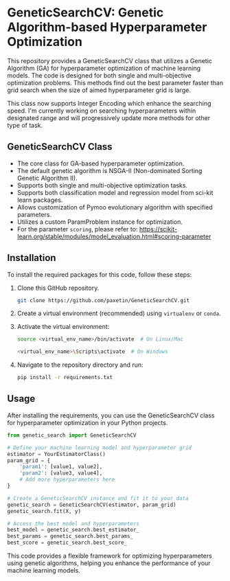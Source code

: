 # GeneticSearchCV: Genetic Algorithm-based Hyperparameter Optimization

This repository provides a GeneticSearchCV class that utilizes a Genetic Algorithm (GA) for hyperparameter optimization of machine learning models. 
The code is designed for both single and multi-objective optimization problems.
This methods find out the best parameter faster than grid search when the size of aimed hyperparameter grid is large.

This class now supports Integer Encoding which enhance the searching speed.
I'm currently working on searching hyperparameters within designated range and will progressively update more methods for other type of task.

## GeneticSearchCV Class

- The core class for GA-based hyperparameter optimization.
- The default genetic algorithm is NSGA-II (Non-dominated Sorting Genetic Algorithm II).
- Supports both single and multi-objective optimization tasks.
- Supports both classification model and regression model from sci-kit learn packages. 
- Allows customization of Pymoo evolutionary algorithm with specified parameters.
- Utilizes a custom ParamProblem instance for optimization.
- For the parameter `scoring`, please refer to: https://scikit-learn.org/stable/modules/model_evaluation.html#scoring-parameter

## Installation

To install the required packages for this code, follow these steps:

1. Clone this GitHub repository.

    ```bash
    git clone https://github.com/paxetin/GeneticSearchCV.git
    ```

2. Create a virtual environment (recommended) using `virtualenv` or `conda`.

3. Activate the virtual environment:

   ```bash
   source <virtual_env_name>/bin/activate  # On Linux/Mac
   ```

   ```bash
   <virtual_env_name>\Scripts\activate  # On Windows
   ```

4. Navigate to the repository directory and run:

   ```bash
   pip install -r requirements.txt
   ```

## Usage

After installing the requirements, you can use the GeneticSearchCV class for hyperparameter optimization in your Python projects.

```python
from genetic_search import GeneticSearchCV

# Define your machine learning model and hyperparameter grid
estimator = YourEstimatorClass()
param_grid = {
    'param1': [value1, value2],
    'param2': [value3, value4],
    # Add more hyperparameters here
}

# Create a GeneticSearchCV instance and fit it to your data
genetic_search = GeneticSearchCV(estimator, param_grid)
genetic_search.fit(X, y)

# Access the best model and hyperparameters
best_model = genetic_search.best_estimator_
best_params = genetic_search.best_params_
best_score = genetic_search.best_score_
```

This code provides a flexible framework for optimizing hyperparameters using genetic algorithms, helping you enhance the performance of your machine learning models.
